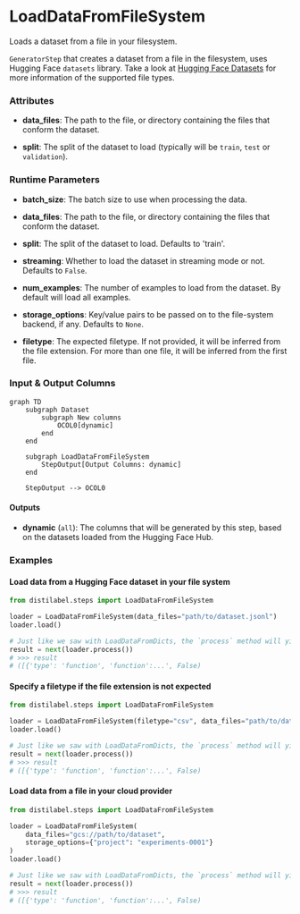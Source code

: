 # LoadDataFromFileSystem


Loads a dataset from a file in your filesystem.



`GeneratorStep` that creates a dataset from a file in the filesystem, uses Hugging Face `datasets`
    library. Take a look at [Hugging Face Datasets](https://huggingface.co/docs/datasets/loading)
    for more information of the supported file types.





### Attributes

- **data_files**: The path to the file, or directory containing the files that conform  the dataset.

- **split**: The split of the dataset to load (typically will be `train`, `test` or `validation`).




### Runtime Parameters

- **batch_size**: The batch size to use when processing the data.

- **data_files**: The path to the file, or directory containing the files that conform  the dataset.

- **split**: The split of the dataset to load. Defaults to 'train'.

- **streaming**: Whether to load the dataset in streaming mode or not. Defaults to  `False`.

- **num_examples**: The number of examples to load from the dataset.  By default will load all examples.

- **storage_options**: Key/value pairs to be passed on to the file-system backend, if any.  Defaults to `None`.

- **filetype**: The expected filetype. If not provided, it will be inferred from the file extension.  For more than one file, it will be inferred from the first file.



### Input & Output Columns

``` mermaid
graph TD
	subgraph Dataset
		subgraph New columns
			OCOL0[dynamic]
		end
	end

	subgraph LoadDataFromFileSystem
		StepOutput[Output Columns: dynamic]
	end

	StepOutput --> OCOL0

```




#### Outputs


- **dynamic** (`all`): The columns that will be generated by this step, based on the  datasets loaded from the Hugging Face Hub.





### Examples


#### Load data from a Hugging Face dataset in your file system
```python
from distilabel.steps import LoadDataFromFileSystem

loader = LoadDataFromFileSystem(data_files="path/to/dataset.jsonl")
loader.load()

# Just like we saw with LoadDataFromDicts, the `process` method will yield batches.
result = next(loader.process())
# >>> result
# ([{'type': 'function', 'function':...', False)
```

#### Specify a filetype if the file extension is not expected
```python
from distilabel.steps import LoadDataFromFileSystem

loader = LoadDataFromFileSystem(filetype="csv", data_files="path/to/dataset.txtr")
loader.load()

# Just like we saw with LoadDataFromDicts, the `process` method will yield batches.
result = next(loader.process())
# >>> result
# ([{'type': 'function', 'function':...', False)
```

#### Load data from a file in your cloud provider
```python
from distilabel.steps import LoadDataFromFileSystem

loader = LoadDataFromFileSystem(
    data_files="gcs://path/to/dataset",
    storage_options={"project": "experiments-0001"}
)
loader.load()

# Just like we saw with LoadDataFromDicts, the `process` method will yield batches.
result = next(loader.process())
# >>> result
# ([{'type': 'function', 'function':...', False)
```




